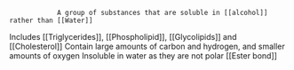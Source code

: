				A group of substances that are soluble in [[alcohol]] rather than [[Water]] 
Includes [[Triglycerides]], [[Phospholipid]], [[Glycolipids]] and [[Cholesterol]]
Contain large amounts of carbon and hydrogen, and smaller amounts of oxygen
Insoluble in water as they are not polar
[[Ester bond]]

